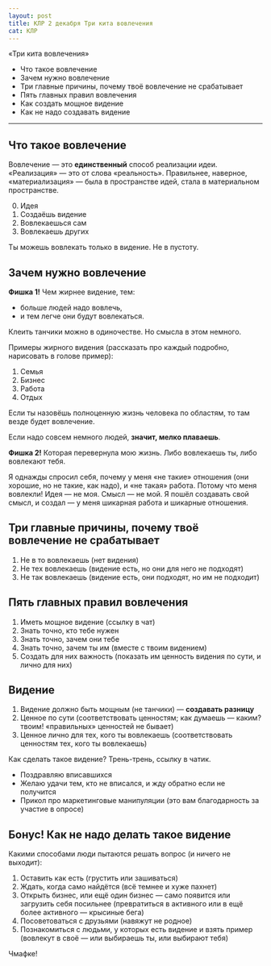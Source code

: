 ```yaml
---
layout: post
title: КЛР 2 декабря Три кита вовлечения
cat: КЛР
---
```


«Три кита вовлечения»

- Что такое вовлечение
- Зачем нужно вовлечение
- Три главные причины, почему твоё вовлечение не срабатывает
- Пять главных правил вовлечения
- Как создать мощное видение
- Как не надо создавать видение

----

## Что такое вовлечение

Вовлечение — это **единственный** способ реализации идеи. «Реализация» — это от слова «реальность». Правильнее, наверное, «материализация» — была в пространстве идей, стала в материальном пространстве.

0. Идея
1. Создаёшь видение
2. Вовлекаешься сам
3. Вовлекаешь других

Ты можешь вовлекать только в видение. Не в пустоту.

## Зачем нужно вовлечение

**Фишка 1!** Чем жирнее видение, тем:
- больше людей надо вовлечь,
- и тем легче они будут вовлекаться.

Клеить танчики можно в одиночестве. Но смысла в этом немного.

Примеры жирного видения (рассказать про каждый подробно, нарисовать в голове пример):

1. Семья
2. Бизнес
3. Работа
4. Отдых

Если ты назовёшь полноценную жизнь человека по областям, то там везде будет вовлечение.

Если надо совсем немного людей, **значит, мелко плаваешь**.

**Фишка 2!** Которая перевернула мою жизнь. Либо вовлекаешь ты, либо вовлекают тебя.

Я однажды спросил себя, почему у меня «не такие» отношения (они хорошие, но не такие, как надо), и «не такая» работа. Потому что меня вовлекли! Идея — не моя. Смысл — не мой. Я пошёл создавать свой смысл, и создал — у меня шикарная работа и шикарные отношения.

## Три главные причины, почему твоё вовлечение не срабатывает

1. Не в то вовлекаешь (нет видения)
2. Не тех вовлекаешь (видение есть, но они для него не подходят)
3. Не так вовлекаешь (видение есть, они подходят, но им не подходит)

## Пять главных правил вовлечения

1. Иметь мощное видение (ссылку в чат)
2. Знать точно, кто тебе нужен
3. Знать точно, зачем они тебе
4. Знать точно, зачем ты им (вместе с твоим видением)
5. Создать для них важность (показать им ценность видения по сути, и лично для них)

## Видение

1. Видение должно быть мощным (не танчики) — **создавать разницу**
2. Ценное по сути (соответствовать ценностям; как думаешь — каким? твоим! «правильных» ценностей не бывает)
3. Ценное лично для тех, кого ты вовлекаешь (соответствовать ценностям тех, кого ты вовлекаешь)

Как сделать такое видение? Трень-трень, ссылку в чатик.

- Поздравляю вписавшихся
- Желаю удачи тем, кто не вписался, и жду обратно если не получится
- Прикол про маркетинговые манипуляции (это вам благодарность за участие в опросе)

## Бонус! Как не надо делать такое видение

Какими способами люди пытаются решать вопрос (и ничего не выходит):

1. Оставить как есть (грустить или зашиваться)
2. Ждать, когда само найдётся (всё темнее и хуже пахнет)
3. Открыть бизнес, или ещё один бизнес — само появится или загрузить себя посильнее (превратиться в активного или в ещё более активного — крысиные бега)
4. Посоветоваться с друзьями (навяжут не родное)
5. Познакомиться с людьми, у которых есть видение и взять пример (вовлекут в своё — или выбираешь ты, или выбирают тебя)

Чмафке!
